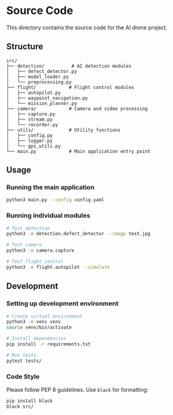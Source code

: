 # Source Code

This directory contains the source code for the AI drone project.

## Structure

```
src/
├── detection/          # AI detection modules
│   ├── defect_detector.py
│   ├── model_loader.py
│   └── preprocessing.py
├── flight/            # Flight control modules
│   ├── autopilot.py
│   ├── waypoint_navigation.py
│   └── mission_planner.py
├── camera/            # Camera and video processing
│   ├── capture.py
│   ├── stream.py
│   └── recorder.py
├── utils/             # Utility functions
│   ├── config.py
│   ├── logger.py
│   └── gps_utils.py
└── main.py            # Main application entry point
```

## Usage

### Running the main application

```bash
python3 main.py --config config.yaml
```

### Running individual modules

```bash
# Test detection
python3 -m detection.defect_detector --image test.jpg

# Test camera
python3 -m camera.capture

# Test flight control
python3 -m flight.autopilot --simulate
```

## Development

### Setting up development environment

```bash
# Create virtual environment
python3 -m venv venv
source venv/bin/activate

# Install dependencies
pip install -r requirements.txt

# Run tests
pytest tests/
```

### Code Style

Please follow PEP 8 guidelines. Use `black` for formatting:

```bash
pip install black
black src/
```
